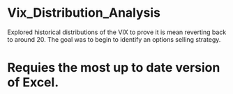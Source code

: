 # Vix_Distribution_Analysis
Explored historical distributions of the VIX to prove it is mean reverting back to around 20. The goal was to begin to identify an options selling strategy.

# Requies the most up to date version of Excel.
